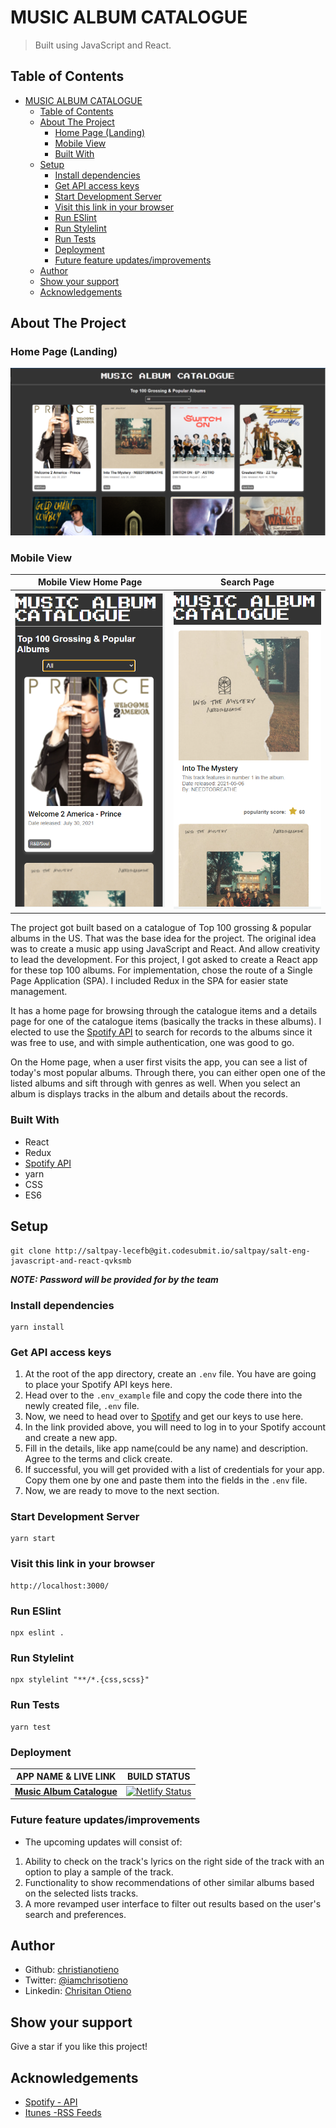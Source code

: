 # MUSIC ALBUM CATALOGUE

> Built using JavaScript and React.

## Table of Contents

- [MUSIC ALBUM CATALOGUE](#music-album-catalogue)
  - [Table of Contents](#table-of-contents)
  - [About The Project](#about-the-project)
    - [Home Page (Landing)](#home-page-landing)
    - [Mobile View](#mobile-view)
    - [Built With](#built-with)
  - [Setup](#setup)
    - [Install dependencies](#install-dependencies)
    - [Get API access keys](#get-api-access-keys)
    - [Start Development Server](#start-development-server)
    - [Visit this link in your browser](#visit-this-link-in-your-browser)
    - [Run ESlint](#run-eslint)
    - [Run Stylelint](#run-stylelint)
    - [Run Tests](#run-tests)
    - [Deployment](#deployment)
    - [Future feature updates/improvements](#future-feature-updatesimprovements)
  - [Author](#author)
  - [Show your support](#show-your-support)
  - [Acknowledgements](#acknowledgements)

<!-- ABOUT THE PROJECT -->
## About The Project

### Home Page (Landing)

<p align="center">
  <img src="./public/pics/Screenshot.png">
</p>

### Mobile View

<div align="center">

|Mobile View Home Page|Search Page|
|:--:|:--:|
|![home-page-mobile](./public/pics/Mobileview.png)|![search-results-mobile](./public/pics/search-result-mobile.png)|

</div>


The project got built based on a catalogue of Top 100 grossing & popular albums in the US. That was the base idea for the project. The original idea was to create a music app using JavaScript and React. And allow creativity to lead the development. For this project, I got asked to create a React app for these top 100 albums. For implementation, chose the route of a Single Page Application (SPA).  I included Redux in the SPA for easier state management. 

It has a home page for browsing through the catalogue items and a details page for one of the catalogue items (basically the tracks in these albums). I elected to use the [Spotify API](https://developer.spotify.com/documentation/web-api/) to search for records to the albums since it was free to use, and with simple authentication, one was good to go.

On the Home page, when a user first visits the app, you can see a list of today's most popular albums. Through there, you can either open one of the listed albums and sift through with genres as well. When you select an album is displays tracks in the album and details about the records.

### Built With

*   React
*   Redux
*   [Spotify API](https://developer.spotify.com/documentation/web-api/)
*   yarn
*   CSS
*   ES6

## Setup

```terminal
git clone http://saltpay-lecefb@git.codesubmit.io/saltpay/salt-eng-javascript-and-react-qvksmb
```

***NOTE: Password will be provided for by the team***

### Install dependencies

```terminal
yarn install
```
<!-- Get API access keys -->
### Get API access keys

1. At the root of the app directory, create an `.env` file. You have are going to place your Spotify API keys here.
2. Head over to the `.env_example` file and copy the code there into the newly created file, `.env` file.
3. Now, we need to head over to [Spotify](https://developer.spotify.com/dashboard/login) and get our keys to use here.
4. In the link provided above, you will need to log in to your Spotify account and create a new app.
5. Fill in the details, like app name(could be any name) and description. Agree to the terms and click create.
6. If successful, you will get provided with a list of credentials for your app. Copy them one by one and paste them into the fields in the `.env` file.
7. Now, we are ready to move to the next section.

### Start Development Server

```terminal
yarn start
```

### Visit this link in your browser

```terminal
http://localhost:3000/
```

### Run ESlint

```terminal
npx eslint .
```

### Run Stylelint

```terminal
npx stylelint "**/*.{css,scss}"
```

### Run Tests

```terminal
yarn test
```

### Deployment

|  APP NAME & LIVE LINK | BUILD STATUS |
|         :---:         |    :---:     |
|**[Music Album Catalogue](https://react-music-album.netlify.app/)** | [![Netlify Status](https://api.netlify.com/api/v1/badges/df0c7de2-4bc4-43b2-8eb6-e9c1f1388f85/deploy-status)](https://app.netlify.com/sites/react-music-album/deploys) |

### Future feature updates/improvements

- The upcoming updates will consist of:

1. Ability to check on the track's lyrics on the right side of the track with an option to play a sample of the track.
2. Functionality to show recommendations of other similar albums based on the selected lists tracks.
3. A more revamped user interface to filter out results based on the user's search and preferences.

<!-- CONTACT -->
## Author

- Github: [christianotieno](https://github.com/christianotieno)
- Twitter: [@iamchrisotieno](https://twitter.com/iamchrisotieno)
- Linkedin: [Chrisitan Otieno](https://www.linkedin.com/in/christianotieno/)


<!-- ABOUT THE PROJECT-->
## Show your support

Give a star if you like this project!

<!-- ACKNOWLEDGEMENTS -->
## Acknowledgements
* [Spotify - API](https://developer.spotify.com/documentation/web-api/)
* [Itunes -RSS Feeds](https://itunes.apple.com/us/rss/topalbums/limit=100/json)
